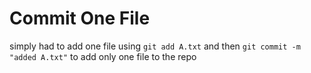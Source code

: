 # Commit One File
simply had to add one file using ``` git add A.txt ``` and then ``` git commit -m "added A.txt" ``` to add only one file to the repo
